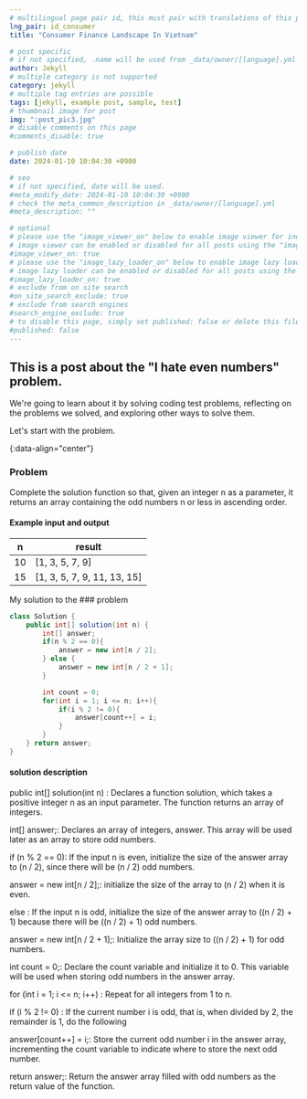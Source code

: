 ```yaml
---
# multilingual page pair id, this must pair with translations of this page. (This name must be unique)
lng_pair: id_consumer
title: "Consumer Finance Landscape In Vietnam"

# post specific
# if not specified, .name will be used from _data/owner/[language].yml
author: Jekyll
# multiple category is not supported
category: jekyll
# multiple tag entries are possible
tags: [jekyll, example post, sample, test]
# thumbnail image for post
img: ":post_pic3.jpg"
# disable comments on this page
#comments_disable: true

# publish date
date: 2024-01-10 10:04:30 +0900

# seo
# if not specified, date will be used.
#meta_modify_date: 2024-01-10 10:04:30 +0900
# check the meta_common_description in _data/owner/[language].yml
#meta_description: ""

# optional
# please use the "image_viewer_on" below to enable image viewer for individual pages or posts (_posts/ or [language]/_posts folders).
# image viewer can be enabled or disabled for all posts using the "image_viewer_posts: true" setting in _data/conf/main.yml.
#image_viewer_on: true
# please use the "image_lazy_loader_on" below to enable image lazy loader for individual pages or posts (_posts/ or [language]/_posts folders).
# image lazy loader can be enabled or disabled for all posts using the "image_lazy_loader_posts: true" setting in _data/conf/main.yml.
#image_lazy_loader_on: true
# exclude from on site search
#on_site_search_exclude: true
# exclude from search engines
#search_engine_exclude: true
# to disable this page, simply set published: false or delete this file
#published: false
---
```



<!-- outline-start -->

## This is a post about the "I hate even numbers" problem.

We're going to learn about it by solving coding test problems, reflecting on the problems we solved, and exploring other ways to solve them.

Let's start with the problem.

{:data-align="center"}

<!-- outline-end -->

### Problem

Complete the solution function so that, given an integer n as a parameter, it returns an array containing the odd numbers n or less in ascending order.

#### Example input and output

| n   | result                      |
| --- | --------------------------- |
| 10  | [1, 3, 5, 7, 9]             |
| 15  | [1, 3, 5, 7, 9, 11, 13, 15] |

My solution to the ### problem

```java
class Solution {
    public int[] solution(int n) {
        int[] answer;
        if(n % 2 == 0){
            answer = new int[n / 2];
        } else {
            answer = new int[n / 2 + 1];
        }

        int count = 0;
        for(int i = 1; i <= n; i++){
            if(i % 2 != 0){
                answer[count++] = i;
            }
        }
    } return answer;
}
```

#### solution description

public int[] solution(int n) : Declares a function solution, which takes a positive integer n as an input parameter. The function returns an array of integers.

int[] answer;: Declares an array of integers, answer. This array will be used later as an array to store odd numbers.

if (n % 2 == 0): If the input n is even, initialize the size of the answer array to (n / 2), since there will be (n / 2) odd numbers.

answer = new int[n / 2];: initialize the size of the array to (n / 2) when it is even.

else : If the input n is odd, initialize the size of the answer array to ((n / 2) + 1) because there will be ((n / 2) + 1) odd numbers.

answer = new int[n / 2 + 1];: Initialize the array size to ((n / 2) + 1) for odd numbers.

int count = 0;: Declare the count variable and initialize it to 0. This variable will be used when storing odd numbers in the answer array.

for (int i = 1; i <= n; i++) : Repeat for all integers from 1 to n.

if (i % 2 != 0) : If the current number i is odd, that is, when divided by 2, the remainder is 1, do the following

answer[count++] = i;: Store the current odd number i in the answer array, incrementing the count variable to indicate where to store the next odd number.

return answer;: Return the answer array filled with odd numbers as the return value of the function.

